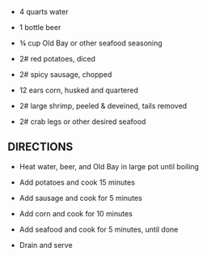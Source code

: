 - 4 quarts water

- 1 bottle beer

- ¾ cup Old Bay or other seafood seasoning

- 2# red potatoes, diced

- 2# spicy sausage, chopped

- 12 ears corn, husked and quartered

- 2# large shrimp, peeled & deveined, tails removed

- 2# crab legs or other desired seafood

## DIRECTIONS

- Heat water, beer, and Old Bay in large pot until boiling

- Add potatoes and cook 15 minutes

- Add sausage and cook for 5 minutes

- Add corn and cook for 10 minutes

- Add seafood and cook for 5 minutes, until done

- Drain and serve
